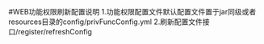 #WEB功能权限刷新配置说明
1.功能权限配置文件默认配置文件置于jar同级或者resources目录的config/privFuncConfig.yml
2.刷新配置文件接口/register/refreshConfig